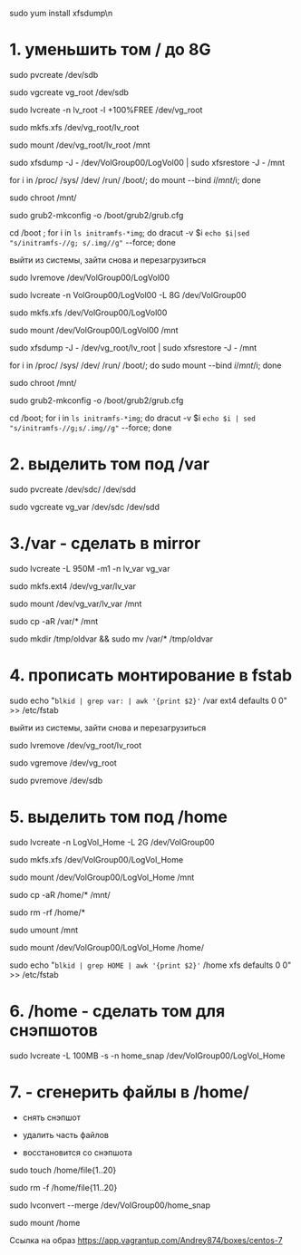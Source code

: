 sudo yum install xfsdump\n

# 1. уменьшить том / до 8G

sudo pvcreate /dev/sdb  

sudo vgcreate vg_root /dev/sdb  

sudo lvcreate -n lv_root -l +100%FREE /dev/vg_root  

sudo mkfs.xfs /dev/vg_root/lv_root  

sudo mount /dev/vg_root/lv_root /mnt  

sudo xfsdump -J - /dev/VolGroup00/LogVol00 | sudo xfsrestore -J - /mnt  

for i in /proc/ /sys/ /dev/ /run/ /boot/; do mount --bind $i /mnt/$i; done  

sudo chroot /mnt/  

sudo grub2-mkconfig -o /boot/grub2/grub.cfg  

cd /boot ; for i in `ls initramfs-*img`; do dracut -v $i `echo $i|sed "s/initramfs-//g; s/.img//g"` --force; done  


выйти из системы, зайти снова и перезагрузиться

sudo lvremove /dev/VolGroup00/LogVol00  

sudo lvcreate -n VolGroup00/LogVol00 -L 8G /dev/VolGroup00  

sudo mkfs.xfs /dev/VolGroup00/LogVol00  

sudo mount /dev/VolGroup00/LogVol00  /mnt  

sudo xfsdump -J - /dev/vg_root/lv_root | sudo xfsrestore -J - /mnt  

for i in /proc/ /sys/ /dev/ /run/ /boot/; do sudo mount --bind $i /mnt/$i; done  

sudo chroot /mnt/  

sudo grub2-mkconfig -o /boot/grub2/grub.cfg  

cd /boot; for i in `ls initramfs-*img`; do dracut -v $i `echo $i | sed "s/initramfs-//g;s/.img//g"` --force; done  


# 2. выделить том под /var

sudo pvcreate /dev/sdc/ /dev/sdd  

sudo vgcreate vg_var /dev/sdc /dev/sdd  


# 3./var - сделать в mirror

sudo lvcreate -L 950M -m1 -n lv_var vg_var  

sudo mkfs.ext4 /dev/vg_var/lv_var  

sudo mount /dev/vg_var/lv_var /mnt  

sudo cp -aR /var/* /mnt  

sudo mkdir /tmp/oldvar && sudo mv /var/* /tmp/oldvar  


# 4. прописать монтирование в fstab  

sudo echo "`blkid | grep var: | awk '{print $2}'` /var ext4 defaults 0 0" >> /etc/fstab  


выйти из системы, зайти снова и перезагрузиться

sudo lvremove /dev/vg_root/lv_root  

sudo vgremove /dev/vg_root  

sudo pvremove /dev/sdb  


# 5. выделить том под /home

sudo lvcreate -n LogVol_Home -L 2G /dev/VolGroup00  

sudo mkfs.xfs /dev/VolGroup00/LogVol_Home  

sudo mount /dev/VolGroup00/LogVol_Home /mnt  

sudo cp -aR /home/* /mnt/  

 sudo rm -rf /home/*  
 
sudo umount /mnt  

sudo mount /dev/VolGroup00/LogVol_Home /home/  

sudo echo "`blkid | grep HOME | awk '{print $2}'` /home xfs defaults 0 0" >> /etc/fstab

# 6. /home - сделать том для снэпшотов

sudo lvcreate -L 100MB -s -n home_snap /dev/VolGroup00/LogVol_Home

# 7. - сгенерить файлы в /home/

- снять снэпшот  

- удалить часть файлов  

- восстановится со снэпшота  

sudo touch /home/file{1..20}  

sudo rm -f /home/file{11..20}  

sudo lvconvert --merge /dev/VolGroup00/home_snap  

sudo mount /home

Ссылка на образ
https://app.vagrantup.com/Andrey874/boxes/centos-7
